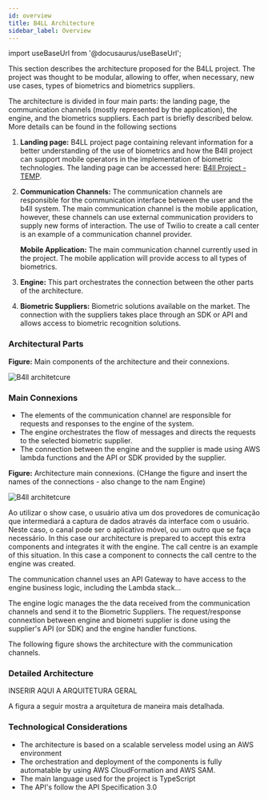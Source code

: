 ```yaml
---
id: overview
title: B4LL Architecture
sidebar_label: Overview
---
```


import useBaseUrl from '@docusaurus/useBaseUrl';

This section describes the architecture proposed for the B4LL project. The
project was thought to be modular, allowing to offer, when necessary, new use
cases, types of biometrics and biometrics suppliers.

The architecture is divided in four main parts: the landing page, the
communication channels (mostly represented by the application), the engine, and
the biometrics suppliers. Each part is briefly described below. More details can
be found in the following sections

1. **Landing page:** B4LL project page containing relevant information for a
   better understanding of the use of biometrics and how the B4ll project can
   support mobile operators in the implementation of biometric technologies. The
   landing page can be accessed here:
   [B4ll Project - TEMP](https://www.gsma.com/lab).

2. **Communication Channels:** The communication channels are responsible for
   the communication interface between the user and the b4ll system. The main
   communication channel is the mobile application, however, these channels can
   use external communication providers to supply new forms of interaction. The
   use of Twilio to create a call center is an example of a communication
   channel provider.

    **Mobile Application:** The main communication channel currently used in the
    project. The mobile application will provide access to all types of
    biometrics.

3. **Engine:** This part orchestrates the connection between the other parts of
   the architecture.

4. **Biometric Suppliers:** Biometric solutions available on the market. The
   connection with the suppliers takes place through an SDK or API and allows
   access to biometric recognition solutions.

### Architectural Parts

**Figure:** Main components of the architecture and their connexions.

<div style={{textAlign: 'center'}}>
<img alt="B4ll architetcure" src={useBaseUrl('img/ArchitectureParts.svg')}/>
</div>

### Main Connexions

-   The elements of the communication channel are responsible for requests and
    responses to the engine of the system.
-   The engine orchestrates the flow of messages and directs the requests to the
    selected biometric supplier.
-   The connection between the engine and the supplier is made using AWS lambda
    functions and the API or SDK provided by the supplier.

**Figure:** Architecture main connexions. (CHange the figure and insert the
names of the connections - also change to the nam Engine)

<div style={{textAlign: 'center'}}>
<img alt="B4ll architetcure" src={useBaseUrl('img/ArchLevel0.png')}/>
</div>

Ao utilizar o show case, o usuário ativa um dos provedores de comunicação que
intermediará a captura de dados através da interface com o usuário. Neste caso,
o canal pode ser o aplicativo móvel, ou um outro que se faça necessário. In this
case our architecture is prepared to accept this extra components and integrates
it with the engine. The call centre is an example of this situation. In this
case a component to connects the call centre to the engine was created.

The communication channel uses an API Gateway to have access to the engine
business logic, including the Lambda stack...

The engine logic manages the the data received from the communication channels
and send it to the Biometric Suppliers. The request/response connextion between
engine and biometri supplier is done using the supplier's API (or SDK) and the
engine handler functions.

The following figure shows the architecture with the communication channels.

### Detailed Architecture

INSERIR AQUI A ARQUITETURA GERAL

A figura a seguir mostra a arquitetura de maneira mais detalhada.

### Technological Considerations

-   The architecture is based on a scalable serveless model using an AWS
    environment
-   The orchestration and deployment of the components is fully automatable by
    using AWS CloudFormation and AWS SAM.
-   The main language used for the project is TypeScript
-   The API's follow the API Specification 3.0
